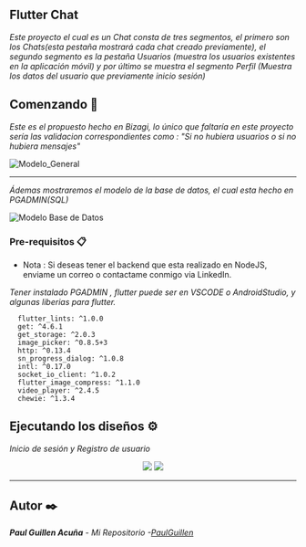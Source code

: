 ## Flutter Chat

_Este proyecto el cual es un Chat consta de tres segmentos, el primero son los Chats(esta pestaña mostrará cada chat creado previamente), el segundo segmento es la pestaña Usuarios (muestra los usuarios existentes en la aplicación móvil) y por último se muestra el segmento Perfil (Muestra los datos del usuario que previamente inicio sesión)_

## Comenzando 🚀

_Este es el propuesto hecho en Bizagi, lo único que faltaría en este proyecto sería las validacion correspondientes como : "Si no hubiera usuarios o si no hubiera mensajes"_

![Modelo_General](https://user-images.githubusercontent.com/43099030/179372365-65371de5-8ee8-4584-861d-6f0e5e993864.png)

---

_Ádemas mostraremos el modelo de la base de datos, el cual esta hecho en PGADMIN(SQL)_

![Modelo Base de Datos](https://user-images.githubusercontent.com/43099030/179372452-182a4364-5eaf-4fb1-a127-c707688614ec.png)


### Pre-requisitos 📋

* Nota : Si deseas tener el backend que esta realizado en NodeJS, enviame un correo o contactame conmigo via LinkedIn.

_Tener instalado PGADMIN , flutter puede ser en VSCODE o AndroidStudio, y algunas liberias para flutter._

```
  flutter_lints: ^1.0.0
  get: ^4.6.1
  get_storage: ^2.0.3
  image_picker: ^0.8.5+3
  http: ^0.13.4
  sn_progress_dialog: ^1.0.8
  intl: ^0.17.0
  socket_io_client: ^1.0.2
  flutter_image_compress: ^1.1.0
  video_player: ^2.4.5
  chewie: ^1.3.4
```
## Ejecutando los diseños ⚙️

_Inicio de sesión y Registro de usuario_

<p align="center">
 <img src="https://i.postimg.cc/jq15NmjR/Screenshot-1657995066.png"/>
 <img src="https://i.postimg.cc/Nfr0xDym/Screenshot-1657995069.png"/>
</p>

---



## Autor ✒️

_**Paul Guillen Acuña** - *Mi Repositorio* -[PaulGuillen](https://github.com/PaulGuillen?tab=repositories)_

